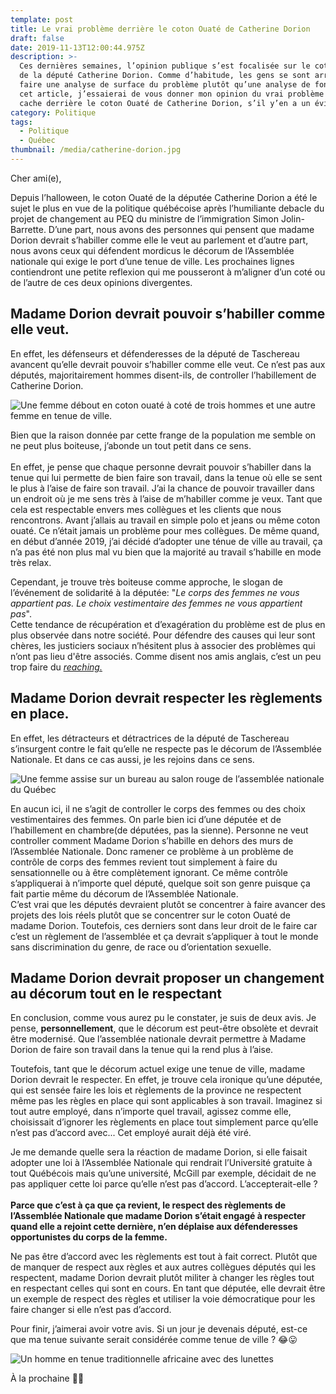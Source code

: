 ```yaml
---
template: post
title: Le vrai problème derrière le coton Ouaté de Catherine Dorion
draft: false
date: 2019-11-13T12:00:44.975Z
description: >-
  Ces dernières semaines, l’opinion publique s’est focalisée sur le coton Ouaté
  de la député Catherine Dorion. Comme d’habitude, les gens se sont arrêtés à
  faire une analyse de surface du problème plutôt qu’une analyse de fond. Dans
  cet article, j’essaierai de vous donner mon opinion du vrai problème qui se
  cache derrière le coton Ouaté de Catherine Dorion, s’il y’en a un évidemment.
category: Politique
tags:
  - Politique
  - Québec
thumbnail: /media/catherine-dorion.jpg
---
```

Cher ami(e),

Depuis l’halloween, le coton Ouaté de la députée Catherine Dorion a été le sujet le plus en vue de la politique québécoise après l’humiliante debacle du projet de changement au PEQ du ministre de l’immigration Simon Jolin-Barrette. D’une part, nous avons des personnes qui pensent que madame Dorion devrait s’habiller comme elle le veut au parlement et d’autre part, nous avons ceux qui défendent mordicus le décorum de l’Assemblée nationale qui exige le port d’une tenue de ville. Les prochaines lignes contiendront une petite reflexion qui me pousseront à m’aligner d’un coté ou de l’autre de ces deux opinions divergentes.

## Madame Dorion devrait pouvoir s’habiller comme elle veut.

En effet, les défenseurs et défenderesses de la député de Taschereau avancent qu’elle devrait pouvoir s’habiller comme elle veut. Ce n’est pas aux députés, majoritairement hommes disent-ils, de controller l’habillement de Catherine Dorion.

![Une femme débout en coton ouaté à coté de trois hommes et une autre femme en tenue de ville.](/media/catherine-dorion.jpg "Catherine Dorion à l’assemblée nationale")

Bien que la raison donnée par cette frange de la population me semble on ne peut plus boiteuse, j’abonde un tout petit dans ce sens.\
\
En effet, je pense que chaque personne devrait pouvoir s’habiller dans la tenue qui lui permette de bien faire son travail, dans la tenue où elle se sent le plus à l’aise de faire son travail. J’ai la chance de pouvoir travailler dans un endroit où je me sens très à l’aise de m’habiller comme je veux. Tant que cela est respectable envers mes collègues et les clients que nous rencontrons. Avant j’allais au travail en simple polo et jeans ou même coton ouaté. Ce n’était jamais un problème pour mes collègues. De même quand, en début d’année 2019, j’ai décidé d’adopter une ténue de ville au travail, ça n’a pas été non plus mal vu bien que la majorité au travail s’habille en mode très relax.

Cependant, je trouve très boiteuse comme approche, le slogan de l’événement de solidarité à la députée: "_Le corps des femmes ne vous appartient pas. Le choix vestimentaire des femmes ne vous appartient pas_".\
Cette tendance de récupération et d’exagération du problème est de plus en plus observée dans notre société. Pour défendre des causes qui leur sont chères, les justiciers sociaux n’hésitent plus à associer des problèmes qui n’ont pas lieu d'être associés. Comme disent nos amis anglais, c’est un peu trop faire du <a href="https://www.urbandictionary.com/define.php?term=Reaching" target="_blank" rel="noopener nofollow">_reaching.</a>_

## Madame Dorion devrait respecter les règlements en place.

En effet, les détracteurs et détractrices de la député de Taschereau s’insurgent contre le fait qu’elle ne respecte pas le décorum de l’Assemblée Nationale. Et dans ce cas aussi, je les rejoins dans ce sens.

![Une femme assise sur un bureau au salon rouge de l’assemblée nationale du Québec](/media/catherine-dorion-députee.jpg "Catherine Dorion lors de sa photo d’Halloween")

En aucun ici, il ne s’agit de controller le corps des femmes ou des choix vestimentaires des femmes. On parle bien ici d’une députée et de l’habillement en chambre(de députées, pas la sienne). Personne ne veut controller comment Madame Dorion s’habille en dehors des murs de l’Assemblée Nationale. Donc ramener ce problème à un problème de contrôle de corps des femmes revient tout simplement à faire du sensationnelle ou à être complètement ignorant. Ce même contrôle s’appliquerai à n’importe quel député, quelque soit son genre puisque ça fait partie même du décorum de l’Assemblée Nationale. \
C’est vrai que les députés devraient plutôt se concentrer à faire avancer des projets des lois réels plutôt que se concentrer sur le coton Ouaté de madame Dorion. Toutefois, ces derniers sont dans leur droit de le faire car c’est un règlement de l’assemblée et ça devrait s’appliquer à tout le monde sans discrimination du genre, de race ou d’orientation sexuelle.

## Madame Dorion devrait proposer un changement au décorum tout en le respectant

En conclusion, comme vous aurez pu le constater, je suis de deux avis. Je pense, **personnellement**, que le décorum est peut-être obsolète et devrait être modernisé. Que l’assemblée nationale devrait permettre à Madame Dorion de faire son travail dans la tenue qui la rend plus à l’aise.

Toutefois, tant que le décorum actuel exige une tenue de ville, madame Dorion devrait le respecter. En effet, je trouve cela ironique qu’une députée, qui est sensée faire les lois et règlements de la province ne respectent même pas les règles en place qui sont applicables à son travail. Imaginez si tout autre employé, dans n’importe quel travail, agissez comme elle, choisissait d’ignorer les règlements en place tout simplement parce qu’elle n’est pas d’accord avec... Cet employé aurait déjà été viré.

Je me demande quelle sera la réaction de madame Dorion, si elle faisait adopter une loi à l’Assemblée Nationale qui rendrait l’Université gratuite à tout Québécois mais qu’une université, McGill par exemple, décidait de ne pas appliquer cette loi parce qu’elle n’est pas d’accord. L’accepterait-elle ? \
\
**Parce que c’est à ça que ça revient, le respect des règlements de l’Assemblée Nationale que madame Dorion s’était engagé à respecter quand elle a rejoint cette dernière, n’en déplaise aux défenderesses opportunistes du corps de la femme.**

Ne pas être d’accord avec les règlements est tout à fait correct. Plutôt que de manquer de respect aux règles et aux autres collègues députés qui les respectent, madame Dorion devrait plutôt militer à changer les règles tout en respectant celles qui sont en cours. En tant que députée, elle devrait être un exemple de respect des règles et utiliser la voie démocratique pour les faire changer si elle n’est pas d’accord.

Pour finir, j’aimerai avoir votre avis. Si un jour je devenais député, est-ce que ma tenue suivante serait considérée comme tenue de ville ? 😂😛

![Un homme en tenue traditionnelle africaine avec des lunettes](/media/img_4898.jpg "Aristote Diasonama en tenue traditionnelle africaine avec des lunettes")

À la prochaine ✌🏾
